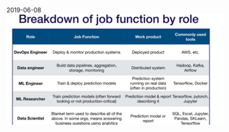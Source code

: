 
2019-06-08  
<img src="https://github.com/Nov05/pictures/blob/master/pic001/Screenshot%20from%202019-06-08%2017-14-59.png?raw=true" width="500">
